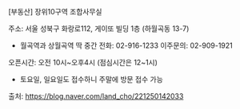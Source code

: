 [부동산] 장위10구역 조합사무실

주소: 서울 성북구 화랑로112, 게이또 빌딩 1층 (하월곡동 13-7)
- 월곡역과 상월곡역 딱 중간
전화: 02-916-1233
이주문의: 02-909-1921

오픈시간: 오전 10시~오후4시 (점심시간은 12~1시)
- 토요일, 일요일도 접수하니 주말에 방문 접수 가능

출처: https://blog.naver.com/land_cho/221250142033